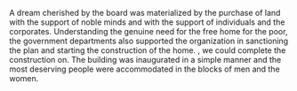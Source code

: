 A dream cherished by the board was materialized by the purchase of land with the support of noble minds and with the support of individuals and the corporates. Understanding the genuine need for the free home for the poor, the government departments also supported the organization in sanctioning the plan and starting the construction of the home. , we could complete the construction on. The building was inaugurated in a simple manner and the most deserving people were accommodated in the blocks of men and the women.
